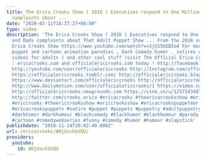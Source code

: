 ```yaml
---
title: The Erica Crooks Show ( 2016 ) Executives respond to One Million Moms and Dads
  complaints about ...
date: "2020-02-11T18:37:27+08:00"
type: video
description: 'The Erica Crooks Show ( 2016 ) Executives respond to One Million Moms
  and Dads complaints about That Adult Puppet Show ... From the 2016 season of The
  Erica Crooks Show https://www.youtube.com/watch?v=2jSS5bEBIo4 For more hilarious
  puppet and cartoon animation parodies , Dark Comedy humor , satires and funny stupid
  videos for adults ( and other cool stuff )visit The Official Erica Crooks Websites
  : ericacrooks.com and officialericcrooks.com today ! http://facebook.com/officialericcrooks
  http://youtube.com/user/officialericcrooks http://Instagram.com/officialericcrooks/
  https://officialericcrooks.tumblr.com/ http://officialericcrooks.blogspot.com/ https://officialericcrooks.wordpress.com
  https://www.deviantart.com/officialericcrooks http://officialericcrooks.newgrounds.com/follow
  http://www.dailymotion.com/user/officialericcrooks/1 https://vimeo.com/officialericcrooks
  http://officialericcrooks.newgrounds.com https://vine.co/u/1257143407999610880 https://www.pinterest.com/officialec1/
  http://twitter.com/crooks_erica #ericacrooks #theericacrooksshow #ericacrooksshow
  #ericcrooks #theericcrooksshow #ericcrooksshow #ericacrookspuppeteer #ericacrookspuppet
  #ericacrookspuppets #satire #puppet #puppets #puppetry #adultpuppetry #darkcomedy
  #darkhumor #darkhumour #blackcomedy #blackhumor #blackhumour #parody #parodies #cartoons
  #cartoon #comedywebseries #funny #comedy #humor #humour #slapstick'
publishdate: "2018-11-14T20:02:40.000Z"
url: /ericacrooks/W8jUsckbVQU/
providers:
  youtube:
    id: W8jUsckbVQU
---
```

